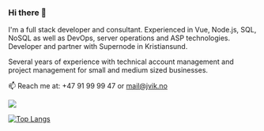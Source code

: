 ### Hi there 👋

I'm a full stack developer and consultant. Experienced in Vue, Node.js, SQL, NoSQL as well as DevOps, server operations and ASP technologies. Developer and partner with Supernode in Kristiansund.

Several years of experience with technical account management and project management for small and medium sized businesses. 

📫 Reach me at: +47 91 99 99 47 or mail@jvik.no

![](https://github-readme-stats.vercel.app/api?username=jvik&count_private=true&show_icons=true&theme=dracula)

[![Top Langs](https://github-readme-stats.vercel.app/api/top-langs/?username=jvik&theme=dracula)](https://github.com/anuraghazra/github-readme-stats)

<!--

Here are some ideas to get you started:

- 🔭 I’m currently working on ...
- 🌱 I’m currently learning ...
- 👯 I’m looking to collaborate on ...
- 🤔 I’m looking for help with ...
- 💬 Ask me about ...
- 😄 Pronouns: ...
- ⚡ Fun fact: ...
-->
